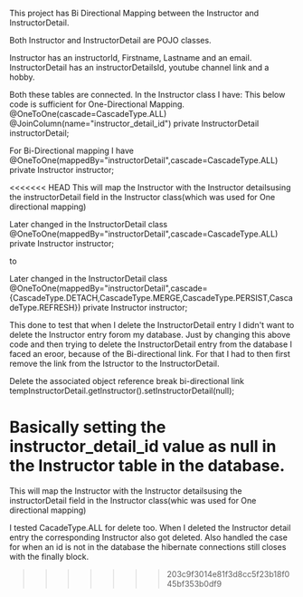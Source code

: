 This project has Bi Directional Mapping between the Instructor and InstructorDetail.

Both Instructor and InstructorDetail are POJO classes.

Instructor has an instructorId, Firstname, Lastname and an email.
InstructorDetail has an instructorDetailsId, youtube channel link and a hobby.

Both these tables are connected. In the Instructor class I have:
This below code is sufficient for One-Directional Mapping.
@OneToOne(cascade=CascadeType.ALL)	
@JoinColumn(name="instructor_detail_id")
private InstructorDetail instructorDetail;

For Bi-Directional mapping I have 
@OneToOne(mappedBy="instructorDetail",cascade=CascadeType.ALL)
private Instructor instructor;

<<<<<<< HEAD
This will map the Instructor with the Instructor detailsusing the instructorDetail field in the Instructor class(which was used for One directional mapping)

Later changed in the InstructorDetail class
@OneToOne(mappedBy="instructorDetail",cascade=CascadeType.ALL)	
private Instructor instructor;

to

Later changed in the InstructorDetail class
@OneToOne(mappedBy="instructorDetail",cascade= {CascadeType.DETACH,CascadeType.MERGE,CascadeType.PERSIST,CascadeType.REFRESH})	private Instructor instructor;


This done to test that when I delete the InstructorDetail entry I didn't want to delete the Instructor entry forom my database.
Just by changing this above code and then trying to delete the InstructorDetail entry from the database I faced an eroor, because of the Bi-directional link. For that I had to then first remove the link from the Istructor to the InstructorDetail.

Delete the associated object reference
break bi-directional link
tempInstructorDetail.getInstructor().setInstructorDetail(null);

Basically setting the instructor_detail_id value as null in the Instructor table in the database.
=======
This will map the Instructor with the Instructor detailsusing the instructorDetail field in the Instructor class(whic was used for One directional mapping)

I tested CacadeType.ALL for delete too. When I deleted the Instructor detail entry the corresponding Instructor also got deleted.
Also handled the case for when an id is not in the database the hibernate connections still closes with the finally block.
	
>>>>>>> 203c9f3014e81f3d8cc5f23b18f045bf353b0df9


